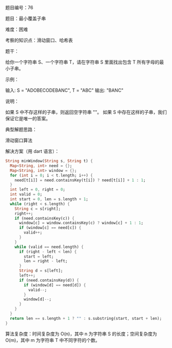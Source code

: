 题目编号：76

题目：最小覆盖子串

难度：困难

考察的知识点：滑动窗口、哈希表

题干：

给你一个字符串 S、一个字符串 T，请在字符串 S 里面找出包含 T 所有字母的最小子串。

示例：

输入: S = "ADOBECODEBANC", T = "ABC"
输出: "BANC"

说明：

如果 S 中不存这样的子串，则返回空字符串 ""。
如果 S 中存在这样的子串，我们保证它是唯一的答案。

典型解题思路：

滑动窗口算法

解决方案（用 dart 语言）：

```dart
String minWindow(String s, String t) {
  Map<String, int> need = {};
  Map<String, int> window = {};
  for (int i = 0; i < t.length; i++) {
    need[t[i]] = need.containsKey(t[i]) ? need[t[i]] + 1 : 1;
  }
  int left = 0, right = 0;
  int valid = 0;
  int start = 0, len = s.length + 1;
  while (right < s.length) {
    String c = s[right];
    right++;
    if (need.containsKey(c)) {
      window[c] = window.containsKey(c) ? window[c] + 1 : 1;
      if (window[c] == need[c]) {
        valid++;
      }
    }
    while (valid == need.length) {
      if (right - left < len) {
        start = left;
        len = right - left;
      }
      String d = s[left];
      left++;
      if (need.containsKey(d)) {
        if (window[d] == need[d]) {
          valid--;
        }
        window[d]--;
      }
    }
  }
  return len == s.length + 1 ? "" : s.substring(start, start + len);
}
```

算法复杂度：时间复杂度为 O(n)，其中 n 为字符串 S 的长度；空间复杂度为 O(m)，其中 m 为字符串 T 中不同字符的个数。